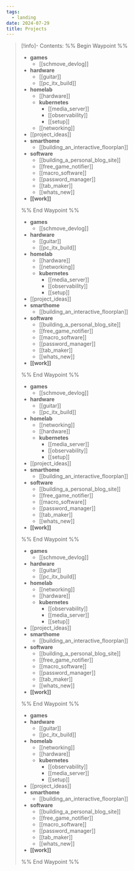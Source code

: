 ```yaml
---
tags:
  - landing
date: 2024-07-29
title: Projects
---
```


> [!info]- Contents: 
>%% Begin Waypoint %%
>- **games**
>	- [[schmove_devlog]]
>- **hardware**
>	- [[guitar]]
>	- [[pc_itx_build]]
>- **homelab**
>	- [[hardware]]
>	- **kubernetes**
>		- [[media_server]]
>		- [[observability]]
>		- [[setup]]
>	- [[networking]]
>- [[project_ideas]]
>- **smarthome**
>	- [[building_an_interactive_floorplan]]
>- **software**
>	- [[building_a_personal_blog_site]]
>	- [[free_game_notifier]]
>	- [[macro_software]]
>	- [[password_manager]]
>	- [[tab_maker]]
>	- [[whats_new]]
>- **[[work]]**
>
>%% End Waypoint %%
>- **games**
>	- [[schmove_devlog]]
>- **hardware**
>	- [[guitar]]
>	- [[pc_itx_build]]
>- **homelab**
>	- [[hardware]]
>	- [[networking]]
>	- **kubernetes**
>		- [[media_server]]
>		- [[observability]]
>		- [[setup]]
>- [[project_ideas]]
>- **smarthome**
>	- [[building_an_interactive_floorplan]]
>- **software**
>	- [[building_a_personal_blog_site]]
>	- [[free_game_notifier]]
>	- [[macro_software]]
>	- [[password_manager]]
>	- [[tab_maker]]
>	- [[whats_new]]
>- **[[work]]**
>
>%% End Waypoint %%
>- **games**
>	- [[schmove_devlog]]
>- **hardware**
>	- [[guitar]]
>	- [[pc_itx_build]]
>- **homelab**
>	- [[networking]]
>	- [[hardware]]
>	- **kubernetes**
>		- [[media_server]]
>		- [[observability]]
>		- [[setup]]
>- [[project_ideas]]
>- **smarthome**
>	- [[building_an_interactive_floorplan]]
>- **software**
>	- [[building_a_personal_blog_site]]
>	- [[free_game_notifier]]
>	- [[macro_software]]
>	- [[password_manager]]
>	- [[tab_maker]]
>	- [[whats_new]]
>- **[[work]]**
>
>%% End Waypoint %%
>- **games**
>	- [[schmove_devlog]]
>- **hardware**
>	- [[guitar]]
>	- [[pc_itx_build]]
>- **homelab**
>	- [[networking]]
>	- [[hardware]]
>	- **kubernetes**
>		- [[observability]]
>		- [[media_server]]
>		- [[setup]]
>- [[project_ideas]]
>- **smarthome**
>	- [[building_an_interactive_floorplan]]
>- **software**
>	- [[building_a_personal_blog_site]]
>	- [[free_game_notifier]]
>	- [[macro_software]]
>	- [[password_manager]]
>	- [[tab_maker]]
>	- [[whats_new]]
>- **[[work]]**
>
>%% End Waypoint %%
>- **games**
>- **hardware**
>	- [[guitar]]
>	- [[pc_itx_build]]
>- **homelab**
>	- [[networking]]
>	- [[hardware]]
>	- **kubernetes**
>		- [[observability]]
>		- [[media_server]]
>		- [[setup]]
>- [[project_ideas]]
>- **smarthome**
>	- [[building_an_interactive_floorplan]]
>- **software**
>	- [[building_a_personal_blog_site]]
>	- [[free_game_notifier]]
>	- [[macro_software]]
>	- [[password_manager]]
>	- [[tab_maker]]
>	- [[whats_new]]
>- **[[work]]**
>
>%% End Waypoint %%
